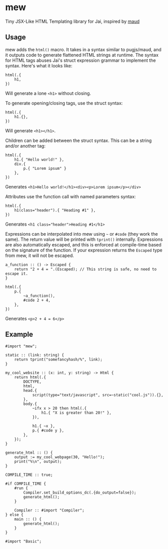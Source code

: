 # mew
Tiny JSX-Like HTML Templating library for Jai, inspired by [maud](https://github.com/lambda-fairy/maud)

## Usage

mew adds the `html()` macro. It takes in a syntax similar to pugjs/maud, and it outputs code to generate flattened HTML strings at runtime.
The syntax for HTML tags abuses Jai's struct expression grammar to implement the syntax. Here's what it looks like:

```jai
html(.{
    h1,
})
```
Will generate a lone `<h1>` without closing.

To generate opening/closing tags, use the struct syntax:
```jai
html(.{
    h1.{},
})
```
Will generate `<h1></h1>`.

Children can be added between the struct syntax. This can be a string and/or another tag:
```jai
html(.{
    h1.{ "Hello world!" },
    div.{ 
        p.{ "Lorem ipsum" }
    },
})
```
Generates `<h1>Hello world!</h1><div><p>Lorem ipsum</p></div>`

Attributes use the function call with named parameters syntax:
```jai
html(.{
    h1(class="header").{ "Heading #1" },
})
```
Generates `<h1 class="header">Heading #1</h1>`

Expressions can be interpolated into mew using `~` or `#code` (they work the same). The return value will be printed with `tprint()` internally. Expressions are also automatically escaped, and this is enforced at compile-time based on the signature of the function. If your expression returns the `Escaped` type from mew, it will not be escaped.
```jai
a_function :: () -> Escaped {
    return "2 + 4 = ".(Escaped); // This string is safe, no need to escape it.
}

html(.{
    p.{
        ~a_function(),
        #code 2 + 4,
    },
})
```
Generates `<p>2 + 4 = 6</p>`

## Example

```jai
#import "mew";

static :: (link: string) {
    return tprint("somefancyhash/%", link);
}

my_cool_website :: (x: int, y: string) -> Html {
    return html(.{
        DOCTYPE,
        html,
        head.{
            script(type="text/javascript", src=~static("cool.js")).{},
        },
        body.{
            ~ifx x > 20 then html(.{
                h1.{ "X is greater than 20!" },
            }),

            h1.{ ~x },
            p.{ #code y },
        },
    });
}

generate_html :: () {
    output := my_cool_webpage(30, "Hello!");
    print("%\n", output);
}

COMPILE_TIME :: true;

#if COMPILE_TIME {
    #run {
        Compiler.set_build_options_dc(.{do_output=false});
        generate_html();
    }

    Compiler :: #import "Compiler";
} else {
    main :: () {
        generate_html();
    }
}

#import "Basic";
```
